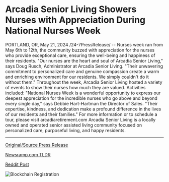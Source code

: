 # Arcadia Senior Living Showers Nurses with Appreciation During National Nurses Week

PORTLAND, OR, May 21, 2024 /24-7PressRelease/ -- Nurses week ran from May 6th to 12th, the community buzzed with appreciation for the nurses who provide exceptional care, ensuring the well-being and happiness of their residents.  "Our nurses are the heart and soul of Arcadia Senior Living," says Doug Rusch, Administrator at Arcadia Senior Living. "Their unwavering commitment to personalized care and genuine compassion create a warm and enriching environment for our residents. We simply couldn't do it without them." Throughout the week, Arcadia Senior Living hosted a variety of events to show their nurses how much they are valued. Activities included:  "National Nurses Week is a wonderful opportunity to express our deepest appreciation for the incredible nurses who go above and beyond every single day," says Debbie Hart-Hartman the Director of Sales. "Their expertise, kindness, and dedication make a profound difference in the lives of our residents and their families."  For more information or to schedule a tour, please visit arcadiaretirement.com  Arcadia Senior Living is a locally owned and operated senior assisted living community focused on personalized care, purposeful living, and happy residents. 

---

[Original/Source Press Release](https://www.24-7pressrelease.com/press-release/511053/arcadia-senior-living-showers-nurses-with-appreciation-during-national-nurses-week)
                    

[Newsramp.com TLDR](https://newsramp.com/curated-news/arcadia-senior-living-celebrates-nurses-week-with-appreciation-and-gratitude/450283365f1e127a3b943a8aab25d1a8) 

 



[Reddit Post](https://www.reddit.com/r/HealthCareNewsInfo/comments/1cx1w42/arcadia_senior_living_celebrates_nurses_week_with/) 



![Blockchain Registration](https://cdn.newsramp.app/24-7PressRelease/qrcode/245/21/blur0Pfm.webp)